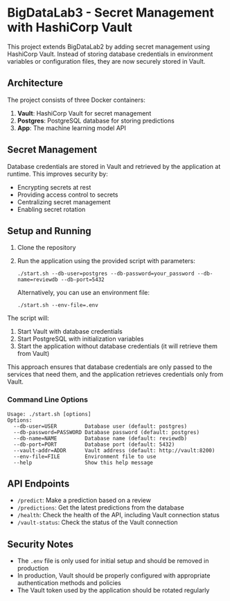 # BigDataLab3 - Secret Management with HashiCorp Vault

This project extends BigDataLab2 by adding secret management using HashiCorp Vault. Instead of storing database credentials in environment variables or configuration files, they are now securely stored in Vault.

## Architecture

The project consists of three Docker containers:
1. **Vault**: HashiCorp Vault for secret management
2. **Postgres**: PostgreSQL database for storing predictions
3. **App**: The machine learning model API

## Secret Management

Database credentials are stored in Vault and retrieved by the application at runtime. This improves security by:
- Encrypting secrets at rest
- Providing access control to secrets
- Centralizing secret management
- Enabling secret rotation

## Setup and Running

1. Clone the repository
2. Run the application using the provided script with parameters:
   ```
   ./start.sh --db-user=postgres --db-password=your_password --db-name=reviewdb --db-port=5432
   ```

   Alternatively, you can use an environment file:
   ```
   ./start.sh --env-file=.env
   ```

The script will:
1. Start Vault with database credentials
2. Start PostgreSQL with initialization variables
3. Start the application without database credentials (it will retrieve them from Vault)

This approach ensures that database credentials are only passed to the services that need them, and the application retrieves credentials only from Vault.

### Command Line Options

```
Usage: ./start.sh [options]
Options:
  --db-user=USER         Database user (default: postgres)
  --db-password=PASSWORD Database password (default: postgres)
  --db-name=NAME         Database name (default: reviewdb)
  --db-port=PORT         Database port (default: 5432)
  --vault-addr=ADDR      Vault address (default: http://vault:8200)
  --env-file=FILE        Environment file to use
  --help                 Show this help message
```

## API Endpoints

- `/predict`: Make a prediction based on a review
- `/predictions`: Get the latest predictions from the database
- `/health`: Check the health of the API, including Vault connection status
- `/vault-status`: Check the status of the Vault connection

## Security Notes

- The `.env` file is only used for initial setup and should be removed in production
- In production, Vault should be properly configured with appropriate authentication methods and policies
- The Vault token used by the application should be rotated regularly
